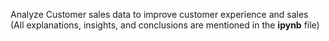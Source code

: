 Analyze Customer sales data to improve customer experience and sales \
(All explanations, insights, and conclusions are mentioned in the **ipynb** file)
